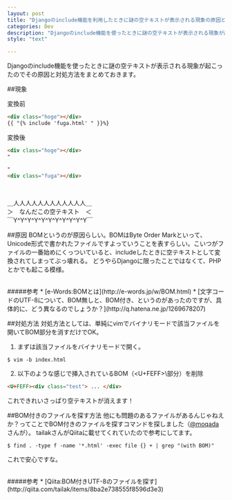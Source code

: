 ```yaml
---
layout: post
title: "Djangoのinclude機能を利用したときに謎の空テキストが表示される現象の原因と対策"
categories: Dev
description: "Djangoのinclude機能を使ったときに謎の空テキストが表示される現象が起こったのでその原因と対処方法をまとめておきます。"
style: "text"

---
```


Djangoのinclude機能を使ったときに謎の空テキストが表示される現象が起こったのでその原因と対処方法をまとめておきます。

##現象

変換前

```html
<div class="hoge"></div>
{{ "{% include 'fuga.html' " }}%}
```

変換後

```html
<div class="hoge"></div>
"

"
<div class="fuga"></div>
```

<br />

＿人人人人人人人人人人人人＿ <br />
＞　なんだこの空テキスト　＜ <br />
￣Y^Y^Y^Y^Y^Y^Y^Y^Y^Y^Y￣

##原因
BOMというのが原因らしい。BOMはByte Order Markといって、Unicode形式で書かれたファイルですよっていうことを表すらしい。こいつがファイルの一番始めにくっついていると、includeしたときに空テキストとして変換されてしまってぶっ壊れる。
どうやらDjangoに限ったことではなくて、PHPとかでも起こる模様。

<br />
#####参考
* [e-Words:BOMとは](http://e-words.jp/w/BOM.html)
* [文字コードのUTF-8について、BOM無しと、BOM付き、というのがあったのですが、具体的に、どう異なるのでしょうか？](http://q.hatena.ne.jp/1269678207)

##対処方法
対処方法としては、単純にvimでバイナリモードで該当ファイルを開いてBOM部分を消すだけでOK。

1. まずは該当ファイルをバイナリモードで開く。

  ```vim
  $ vim -b index.html
  ```

2. 以下のような感じで挿入されているBOM（\<U+FEFF>\部分）を削除

  ```html
  <U+FEFF><div class="test"> ... </div>
  ```

これできれいさっぱり空テキストが消えます！

##BOM付きのファイルを探す方法
他にも問題のあるファイルがあるんじゃねえか？ってことでBOM付きのファイルを探すコマンドを探しました（[@moqada](https://twitter.com/moqada)さんが）。
tailakさんがQiitaに載せてくれていたので参考にしてます。

```vim
$ find . -type f -name '*.html' -exec file {} + | grep "(with BOM)"
```

これで安心ですな。

<br />
#####参考
* [Qiita:BOM付きUTF-8のファイルを探す](http://qiita.com/tailak/items/8ba2e738555f8596d3e3)
